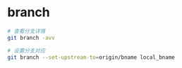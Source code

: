 # branch 

```bash
# 查看分支详情
git branch -avv

# 设置分支对应
git branch --set-upstream-to=origin/bname local_bname
```